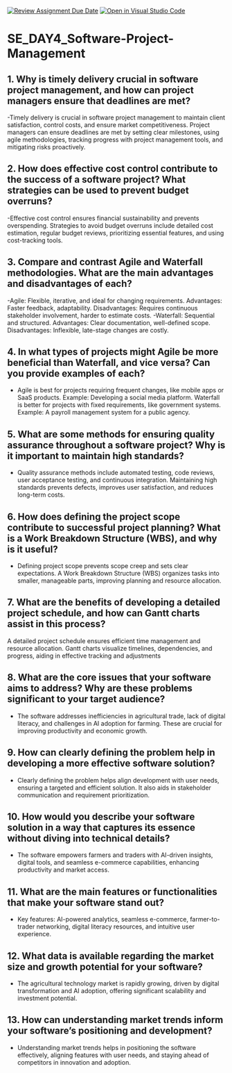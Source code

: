 [![Review Assignment Due Date](https://classroom.github.com/assets/deadline-readme-button-22041afd0340ce965d47ae6ef1cefeee28c7c493a6346c4f15d667ab976d596c.svg)](https://classroom.github.com/a/9pw6JKcu)
[![Open in Visual Studio Code](https://classroom.github.com/assets/open-in-vscode-2e0aaae1b6195c2367325f4f02e2d04e9abb55f0b24a779b69b11b9e10269abc.svg)](https://classroom.github.com/online_ide?assignment_repo_id=18438837&assignment_repo_type=AssignmentRepo)
# SE_DAY4_Software-Project-Management
## 1. Why is timely delivery crucial in software project management, and how can project managers ensure that deadlines are met?
-Timely delivery is crucial in software project management to maintain client satisfaction, control costs, and ensure market competitiveness. Project managers can ensure deadlines are met by setting clear milestones, using agile methodologies, tracking progress with project management tools, and mitigating risks proactively.

## 2. How does effective cost control contribute to the success of a software project? What strategies can be used to prevent budget overruns?
-Effective cost control ensures financial sustainability and prevents overspending. Strategies to avoid budget overruns include detailed cost estimation, regular budget reviews, prioritizing essential features, and using cost-tracking tools.

## 3. Compare and contrast Agile and Waterfall methodologies. What are the main advantages and disadvantages of each?
-Agile: Flexible, iterative, and ideal for changing requirements. Advantages: Faster feedback, adaptability. Disadvantages: Requires continuous stakeholder involvement, harder to estimate costs.
-Waterfall: Sequential and structured. Advantages: Clear documentation, well-defined scope. Disadvantages: Inflexible, late-stage changes are costly.

## 4. In what types of projects might Agile be more beneficial than Waterfall, and vice versa? Can you provide examples of each?
- Agile is best for projects requiring frequent changes, like mobile apps or SaaS products. Example: Developing a social media platform.
Waterfall is better for projects with fixed requirements, like government systems. Example: A payroll management system for a public agency.

## 5. What are some methods for ensuring quality assurance throughout a software project? Why is it important to maintain high standards?
- Quality assurance methods include automated testing, code reviews, user acceptance testing, and continuous integration. Maintaining high standards prevents defects, improves user satisfaction, and reduces long-term costs.

## 6. How does defining the project scope contribute to successful project planning? What is a Work Breakdown Structure (WBS), and why is it useful?
- Defining project scope prevents scope creep and sets clear expectations. A Work Breakdown Structure (WBS) organizes tasks into smaller, manageable parts, improving planning and resource allocation.

## 7. What are the benefits of developing a detailed project schedule, and how can Gantt charts assist in this process?
A detailed project schedule ensures efficient time management and resource allocation. Gantt charts visualize timelines, dependencies, and progress, aiding in effective tracking and adjustments

## 8. What are the core issues that your software aims to address? Why are these problems significant to your target audience?
- The software addresses inefficiencies in agricultural trade, lack of digital literacy, and challenges in AI adoption for farming. These are crucial for improving productivity and economic growth.

## 9. How can clearly defining the problem help in developing a more effective software solution?
- Clearly defining the problem helps align development with user needs, ensuring a targeted and efficient solution. It also aids in stakeholder communication and requirement prioritization.

## 10. How would you describe your software solution in a way that captures its essence without diving into technical details?
- The software empowers farmers and traders with AI-driven insights, digital tools, and seamless e-commerce capabilities, enhancing productivity and market access.

## 11. What are the main features or functionalities that make your software stand out?
- Key features: AI-powered analytics, seamless e-commerce, farmer-to-trader networking, digital literacy resources, and intuitive user experience.

## 12. What data is available regarding the market size and growth potential for your software?
- The agricultural technology market is rapidly growing, driven by digital transformation and AI adoption, offering significant scalability and investment potential.

## 13. How can understanding market trends inform your software’s positioning and development?
- Understanding market trends helps in positioning the software effectively, aligning features with user needs, and staying ahead of competitors in innovation and adoption.
